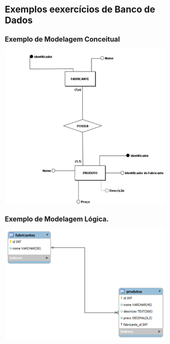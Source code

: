 # Exemplos eexercícios de Banco de Dados

## Exemplo de Modelagem Conceitual

![Entidades, atributos e relacionamento](modelagem-conceitual/modelo-conceitual.png)

## Exemplo de Modelagem Lógica.

![Tables, colunas e relacionamento](modelagem-logica/modelo-logico.png)